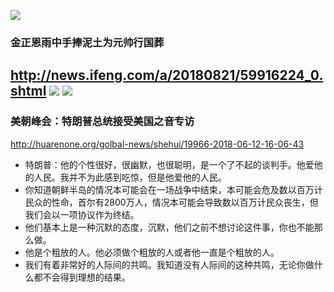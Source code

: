 ![](https://ss3.bdstatic.com/70cFv8Sh_Q1YnxGkpoWK1HF6hhy/it/u=912763141,3312281142&fm=27&gp=0.jpg)
### 金正恩雨中手捧泥土为元帅行国葬
http://news.ifeng.com/a/20180821/59916224_0.shtml
![](http://p3.ifengimg.com/a/2018_34/2cb9af483dace9e_size757_w693_h461.png)
![](http://p2.ifengimg.com/a/2018_34/e6c352db4c92de6_size732_w688_h459.png)
---
### 美朝峰会：特朗普总统接受美国之音专访
http://huarenone.org/golbal-news/shehui/19966-2018-06-12-16-06-43
- 特朗普：他的个性很好，很幽默，也很聪明，是一个了不起的谈判手。他爱他的人民。我并不为此感到吃惊，但是他爱他的人民。
- 你知道朝鲜半岛的情况本可能会在一场战争中结束，本可能会危及数以百万计民众的性命，首尔有2800万人，情况本可能会导致数以百万计民众丧生，但我们会以一项协议作为终结。
- 他们基本上是一种沉默的态度，沉默，他们之前不想讨论这件事，你也不能那么做。
- 他是个粗放的人。他必须做个粗放的人或者他一直是个粗放的人。
- 我们有着非常好的人际间的共鸣。我知道没有人际间的这种共鸣，无论你做什么都不会得到理想的结果。